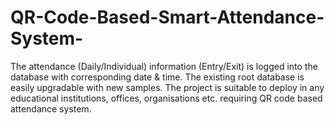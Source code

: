 # QR-Code-Based-Smart-Attendance-System-
The attendance (Daily/Individual) information (Entry/Exit) is logged into the database with corresponding date &amp; time. The existing root database is easily upgradable with new samples. The project is suitable to deploy in any educational institutions, offices, organisations etc. requiring QR code based attendance system.  
